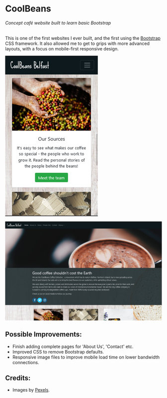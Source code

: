 # CoolBeans
###### Concept café website built to learn basic Bootstrap

This is one of the first websites I ever built, and the first using the [Bootstrap](https://getbootstrap.com/) CSS framework. It also allowed me to get to grips with more advanced layouts, with a focus on mobile-first responsive design.

![Image of site in action](/images/screenshot1.png)

![Image of site in action](/images/screenshot2.png)

## Possible Improvements:
- Finish adding complete pages for 'About Us', 'Contact' etc.
- Improved CSS to remove Bootstrap defaults.
- Responsive image files to improve mobile load time on lower bandwidth connections. 

## Credits:
- Images by [Pexels](https://www.pexels.com/).